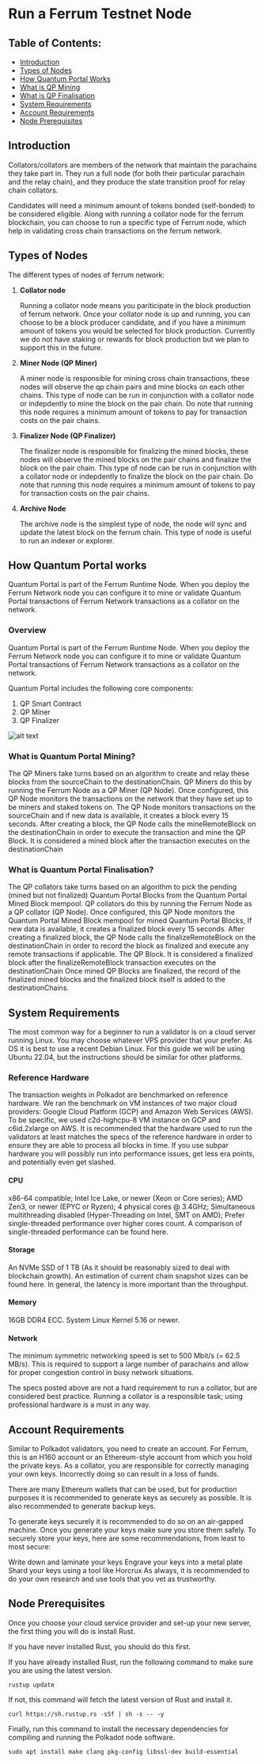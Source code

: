 # Run a Ferrum Testnet Node

## Table of Contents:

* [Introduction](#introduction)
* [Types of Nodes](#types-of-nodes)
* [How Quantum Portal Works](#how-quantum-portal-works)
* [What is QP Mining](#what-is-quantum-portal-mining)
* [What is QP Finalisation](#what-is-quantum-portal-finalisation)
* [System Requirements](#system-requirements)
* [Account Requirements](#account-requirements)
* [Node Prerequisites](#node-prerequisites)

## Introduction

Collators/collators are members of the network that maintain the parachains they take part in. They run a full node (for both their particular parachain and the relay chain), and they produce the state transition proof for relay chain collators.

Candidates will need a minimum amount of tokens bonded (self-bonded) to be considered eligible. Along with running a collator node for the ferrum blockchain, you can choose to run a specific type of Ferrum node, which help in validating cross chain transactions on the ferrum network.

## Types of Nodes

The different types of nodes of ferrum network:

1. **Collator node**

    Running a collator node means you pariticipate in the block production of ferrum network. Once your collator node is up and running, you can choose to be a block producer candidate, and if you have a minimum amount of tokens you would be selected for block production. Currently we do not have staking or rewards for block production but we plan to support this in the future.


2. **Miner Node (QP Miner)**

   A miner node is responsible for mining cross chain transactions, these nodes will observe the qp chain pairs and mine blocks on each other chains. This type of node can be run in conjunction with a collator node or indepdently to mine the block on the pair chain. Do note that running this node requires a minimum amount of tokens to pay for transaction costs on the pair chains.


3. **Finalizer Node (QP Finalizer)**

    The finalizer node is responsible for finalizing the mined blocks, these nodes will observe the mined blocks on the pair chains and finalize the block on the pair chain. This type of node can be run in conjunction with a collator node or indepdently to finalize the block on the pair chain. Do note that running this node requires a minimum amount of tokens to pay for transaction costs on the pair chains.

4. **Archive Node**

    The archive node is the simplest type of node, the node will sync and update the latest block on the ferrum chain. This type of node is useful to run an indexer or explorer.


## How Quantum Portal works

Quantum Portal is part of the Ferrum Runtime Node. When you deploy the Ferrum Network node you can configure it to mine or validate Quantum Portal transactions of Ferrum Network transactions as a collator on the network.

### Overview

Quantum Portal is part of the Ferrum Runtime Node. When you deploy the Ferrum Network node you can configure it to mine or validate Quantum Portal transactions of Ferrum Network transactions as a collator on the network.

Quantum Portal includes the following core components:

1. QP Smart Contract
2. QP Miner
3. QP Finalizer

![alt text](./images/qp-overview.png "Title")

### What is Quantum Portal Mining?

The QP Miners take turns based on an algorithm to create and relay these blocks from the sourceChain to the destinationChain. QP Miners do this by running the Ferrum Node as a QP Miner (QP Node). Once configured, this QP Node monitors the transactions on the network that they have set up to be miners and staked tokens on. The QP Node monitors transactions on the sourceChain and if new data is available, it creates a block every 15 seconds. After creating a block, the QP Node calls the mineRemoteBlock on the destinationChain in order to execute the transaction and mine the QP Block. It is considered a mined block after the transaction executes on the destinationChain

### What is Quantum Portal Finalisation?

The QP collators take turns based on an algorithm to pick the pending (mined but not finalized) Quantum Portal Blocks from the Quantum Portal Mined Block mempool. QP collators do this by running the Ferrum Node as a QP collator (QP Node). Once configured, this QP Node monitors the Quantum Portal Mined Block mempool for mined Quantum Portal Blocks, If new data is available, it creates a finalized block every 15 seconds. After creating a finalized block, the QP Node calls the finalizeRemoteBlock on the destinationChain in order to record the block as finalized and execute any remote transactions if applicable. The QP Block. It is considered a finalized block after the finalizeRemoteBlock transaction executes on the destinationChain
Once mined QP Blocks are finalized, the record of the finalized mined blocks and the finalized block itself is added to the destinationChains.

## System Requirements

The most common way for a beginner to run a validator is on a cloud server running Linux. You may choose whatever VPS provider that your prefer. As OS it is best to use a recent Debian Linux. For this guide we will be using Ubuntu 22.04, but the instructions should be similar for other platforms.

### Reference Hardware
The transaction weights in Polkadot are benchmarked on reference hardware. We ran the benchmark on VM instances of two major cloud providers: Google Cloud Platform (GCP) and Amazon Web Services (AWS). To be specific, we used c2d-highcpu-8 VM instance on GCP and c6id.2xlarge on AWS. It is recommended that the hardware used to run the validators at least matches the specs of the reference hardware in order to ensure they are able to process all blocks in time. If you use subpar hardware you will possibly run into performance issues, get less era points, and potentially even get slashed.

#### CPU
x86-64 compatible;
Intel Ice Lake, or newer (Xeon or Core series); AMD Zen3, or newer (EPYC or Ryzen);
4 physical cores @ 3.4GHz;
Simultaneous multithreading disabled (Hyper-Threading on Intel, SMT on AMD);
Prefer single-threaded performance over higher cores count. A comparison of single-threaded performance can be found here.
#### Storage
An NVMe SSD of 1 TB (As it should be reasonably sized to deal with blockchain growth). An estimation of current chain snapshot sizes can be found here. In general, the latency is more important than the throughput.
#### Memory
16GB DDR4 ECC.
System
Linux Kernel 5.16 or newer.
#### Network
The minimum symmetric networking speed is set to 500 Mbit/s (= 62.5 MB/s). This is required to support a large number of parachains and allow for proper congestion control in busy network situations.

The specs posted above are not a hard requirement to run a collator, but are considered best practice. Running a collator is a responsible task; using professional hardware is a must in any way.

## Account Requirements

Similar to Polkadot validators, you need to create an account. For Ferrum, this is an H160 account or an Ethereum-style account from which you hold the private keys. As a collator, you are responsible for correctly managing your own keys. Incorrectly doing so can result in a loss of funds.

There are many Ethereum wallets that can be used, but for production purposes it is recommended to generate keys as securely as possible. It is also recommended to generate backup keys.

To generate keys securely it is recommended to do so on an air-gapped machine. Once you generate your keys make sure you store them safely. To securely store your keys, here are some recommendations, from least to most secure:

Write down and laminate your keys
Engrave your keys into a metal plate
Shard your keys using a tool like Horcrux
As always, it is recommended to do your own research and use tools that you vet as trustworthy.

## Node Prerequisites

Once you choose your cloud service provider and set-up your new server, the first thing you will do is install Rust.

If you have never installed Rust, you should do this first.

If you have already installed Rust, run the following command to make sure you are using the latest version.

```
rustup update
```

If not, this command will fetch the latest version of Rust and install it.

```
curl https://sh.rustup.rs -sSf | sh -s -- -y
```

Finally, run this command to install the necessary dependencies for compiling and running the Polkadot node software.

```
sudo apt install make clang pkg-config libssl-dev build-essential
```